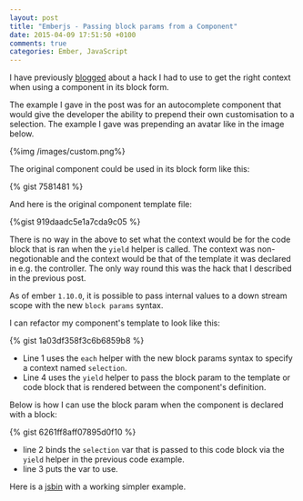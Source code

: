 ```yaml
---
layout: post
title: "Emberjs - Passing block params from a Component"
date: 2015-04-09 17:51:50 +0100
comments: true
categories: Ember, JavaScript
---
```

I have previously <a href="http://www.thesoftwaresimpleton.com/blog/2013/11/21/component-block/" target="_blank">blogged</a> about a hack I had to use to get the right context when using a component in its block form.

The example I gave in the post was for an autocomplete component that would give the developer the ability to prepend their own customisation to a selection. The example I gave was prepending an avatar like in the image below.

{%img /images/custom.png%}

The original component could be used in its block form like this:

{% gist 7581481 %}

And here is the original component template file:

{%gist 919daadc5e1a7cda9c05 %}

There is no way in the above to set what the context would be for the code block that is ran when the ```yield``` helper is called.  The context was non-negotionable and the context would be that of the template it was declared in e.g. the controller.  The only way round this was the hack that I described in the previous post.

As of ember ```1.10.0```, it is possible to pass internal values to a down stream scope with the new ```block params``` syntax.

I can refactor my component's template to look like this:

{% gist 1a03df358f3c6b6859b8 %}

- Line 1 uses the ```each``` helper with the new block params syntax to specify a context named ```selection```.
- Line 4 uses the ```yield``` helper to pass the block param to the template or code block that is rendered between the component's definition.

Below is how I can use the block param when the component is declared with a block:

{% gist 6261ff8aff07895d0f10 %}

- line 2 binds the ```selection``` var that is passed to this code block via the ```yield``` helper in the previous code example.
- line 3 puts the var to use.

Here is a <a href="http://emberjs.jsbin.com/vivasa/5/edit?html,js,output" target="_blank">jsbin</a> with a working simpler example.
